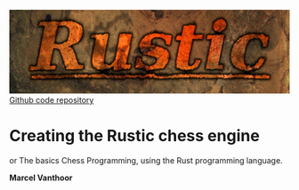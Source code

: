 ![Rustic Logo](../img/rustic-logo-web.jpg)
[Github code repository](https://github.com/mvanthoor/rustic)

# Creating the Rustic chess engine

or The basics Chess Programming, using the Rust programming language.

__**Marcel Vanthoor**__